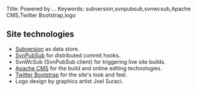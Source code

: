 Title: Powered by ...
Keywords: subversion,svnpubsub,svnwcsub,Apache CMS,Twitter Bootstrap,logo

## Site technologies

- [Subversion](http://subversion.apache.org/) as data store.
- [SvnPubSub](https://journal.paul.querna.org/articles/2010/10/22/evolution-of-apaches-websites/) for distributed commit hooks.
- SvnWcSub (SvnPubSub client) for triggering live site builds.
- [Apache CMS](http://www.apache.org/dev/cms) for the build and online editing technologies.
- [Twitter Bootstrap](http://github.com/twbs/bootstrap) for the site's look and feel.
- Logo design by graphics artist Joel Suraci.

